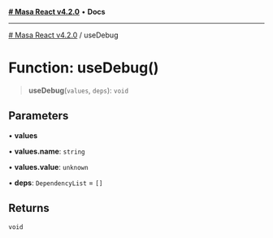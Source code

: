 [**# Masa React v4.2.0**](../README.md) • **Docs**

***

[# Masa React v4.2.0](../globals.md) / useDebug

# Function: useDebug()

> **useDebug**(`values`, `deps`): `void`

## Parameters

• **values**

• **values.name**: `string`

• **values.value**: `unknown`

• **deps**: `DependencyList` = `[]`

## Returns

`void`
